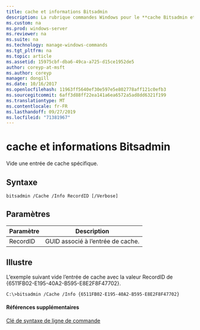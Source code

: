 ```yaml
---
title: cache et informations Bitsadmin
description: La rubrique commandes Windows pour le **cache Bitsadmin et info** -vide une entrée de cache spécifique.
ms.custom: na
ms.prod: windows-server
ms.reviewer: na
ms.suite: na
ms.technology: manage-windows-commands
ms.tgt_pltfrm: na
ms.topic: article
ms.assetid: 15975cbf-dba6-49ca-a725-d15ce1952de5
author: coreyp-at-msft
ms.author: coreyp
manager: dongill
ms.date: 10/16/2017
ms.openlocfilehash: 11963ff5640ef30e597e5e802778aff121c0efb3
ms.sourcegitcommit: 6aff3d88ff22ea141a6ea6572a5ad8dd6321f199
ms.translationtype: MT
ms.contentlocale: fr-FR
ms.lasthandoff: 09/27/2019
ms.locfileid: "71381967"
---
```

# <a name="bitsadmin-cache-and-info"></a>cache et informations Bitsadmin



Vide une entrée de cache spécifique.

## <a name="syntax"></a>Syntaxe

```
bitsadmin /Cache /Info RecordID [/Verbose] 
```

## <a name="parameters"></a>Paramètres

|Paramètre|Description|
|---------|-----------|
|RecordID|GUID associé à l’entrée de cache.|

## <a name="BKMK_examples"></a>Illustre

L’exemple suivant vide l’entrée de cache avec la valeur RecordID de {6511FB02-E195-40A2-B595-E8E2F8F47702}.
```
C:\>bitsadmin /Cache /Info {6511FB02-E195-40A2-B595-E8E2F8F47702} 
```

#### <a name="additional-references"></a>Références supplémentaires

[Clé de syntaxe de ligne de commande](command-line-syntax-key.md)